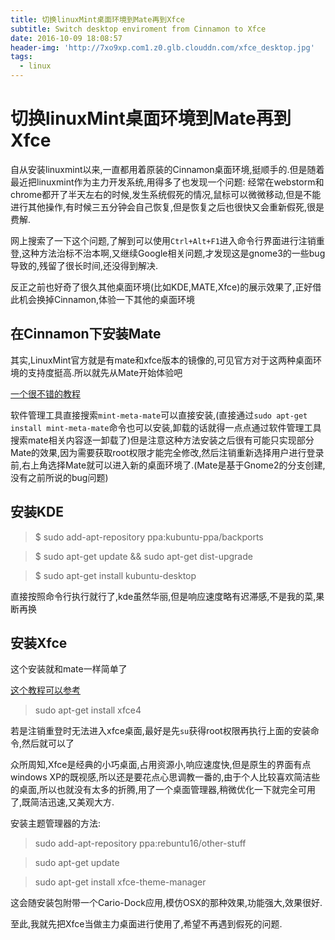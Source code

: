 ```yaml
---
title: 切换linuxMint桌面环境到Mate再到Xfce
subtitle: Switch desktop enviroment from Cinnamon to Xfce
date: 2016-10-09 18:08:57
header-img: 'http://7xo9xp.com1.z0.glb.clouddn.com/xfce_desktop.jpg'
tags:
  - linux
---
```

# 切换linuxMint桌面环境到Mate再到Xfce

自从安装linuxmint以来,一直都用着原装的Cinnamon桌面环境,挺顺手的.但是随着最近把linuxmint作为主力开发系统,用得多了也发现一个问题:
经常在webstorm和chrome都开了半天左右的时候,发生系统假死的情况,鼠标可以微微移动,但是不能进行其他操作,有时候三五分钟会自己恢复,但是恢复之后也很快又会重新假死,很是费解.

网上搜索了一下这个问题,了解到可以使用`Ctrl+Alt+F1`进入命令行界面进行注销重登,这种方法治标不治本啊,又继续Google相关问题,才发现这是gnome3的一些bug导致的,残留了很长时间,还没得到解决.

反正之前也好奇了很久其他桌面环境(比如KDE,MATE,Xfce)的展示效果了,正好借此机会换掉Cinnamon,体验一下其他的桌面环境

## 在Cinnamon下安装Mate
其实,LinuxMint官方就是有mate和xfce版本的镜像的,可见官方对于这两种桌面环境的支持度挺高.所以就先从Mate开始体验吧

[一个很不错的教程](http://winaero.com/blog/how-to-install-mate-in-linux-mint-cinnamon-edition/)

 软件管理工具直接搜索`mint-meta-mate`可以直接安装,(直接通过`sudo apt-get install mint-meta-mate`命令也可以安装,卸载的话就得一点点通过软件管理工具搜索mate相关内容逐一卸载了)但是注意这种方法安装之后很有可能只实现部分Mate的效果,因为需要获取root权限才能完全修改,然后注销重新选择用户进行登录前,右上角选择Mate就可以进入新的桌面环境了.(Mate是基于Gnome2的分支创建,没有之前所说的bug问题)

## 安装KDE
> $ sudo add-apt-repository ppa:kubuntu-ppa/backports

> $ sudo apt-get update && sudo apt-get dist-upgrade

> $ sudo apt-get install kubuntu-desktop

直接按照命令行执行就行了,kde虽然华丽,但是响应速度略有迟滞感,不是我的菜,果断再换

## 安装Xfce

这个安装就和mate一样简单了

[这个教程可以参考](http://linoxide.com/linux-how-to/install-xfce-4-12-mint-arch-linux/)

> sudo apt-get install xfce4

若是注销重登时无法进入xfce桌面,最好是先`su`获得root权限再执行上面的安装命令,然后就可以了

众所周知,Xfce是经典的小巧桌面,占用资源小,响应速度快,但是原生的界面有点windows XP的既视感,所以还是要花点心思调教一番的,由于个人比较喜欢简洁些的桌面,所以也就没有太多的折腾,用了一个桌面管理器,稍微优化一下就完全可用了,既简洁迅速,又美观大方.

安装主题管理器的方法:
> sudo add-apt-repository ppa:rebuntu16/other-stuff

> sudo apt-get update

> sudo apt-get install xfce-theme-manager

这会随安装包附带一个Cario-Dock应用,模仿OSX的那种效果,功能强大,效果很好.

至此,我就先把Xfce当做主力桌面进行使用了,希望不再遇到假死的问题.

